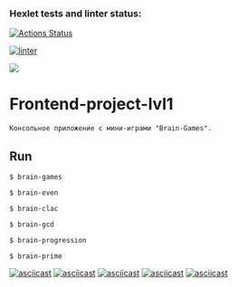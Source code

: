 ### Hexlet tests and linter status:
[![Actions Status](https://github.com/efterpe/frontend-project-lvl1/workflows/hexlet-check/badge.svg)](https://github.com/efterpe/frontend-project-lvl1/actions)

[![linter](https://github.com/efterpe/frontend-project-lvl1/actions/workflows/linter.yml/badge.svg)](https://github.com/efterpe/frontend-project-lvl1/actions/workflows/linter.yml)

<a href="https://codeclimate.com/github/codeclimate/codeclimate/maintainability"><img src= "https://github.com/efterpe/frontend-project-lvl1" /></a>

 Frontend-project-lvl1
 ========================
    Консольное приложение с мини-играми "Brain-Games". 
Run 
-------------------------

    $ brain-games

    $ brain-even

    $ brain-clac
       
    $ brain-gcd

    $ brain-progression

    $ brain-prime




[![asciicast](https://asciinema.org/a/399444.svg)](https://asciinema.org/a/399444)
[![asciicast](https://asciinema.org/a/401429.svg)](https://asciinema.org/a/401429)
[![asciicast](https://asciinema.org/a/401433.svg)](https://asciinema.org/a/401433)
[![asciicast](https://asciinema.org/a/401440.svg)](https://asciinema.org/a/401440)
[![asciicast](https://asciinema.org/a/401442.svg)](https://asciinema.org/a/401442)

 
